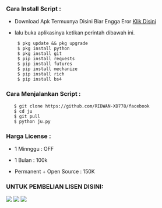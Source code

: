 
<h3 align="left">Cara Install Script :</h3>

- Download Apk Termuxnya Disini Biar Engga Eror <a href="https://f-droid.org/repo/com.termux_117.apk">Klik Disini</a>

- lalu buka aplikasinya ketikan perintah dibawah ini.

       $ pkg update && pkg upgrade
       $ pkg install python 
       $ pkg install git
       $ pip install requests 
       $ pip install futures
       $ pip install mechanize
       $ pip install rich
       $ pip install bs4
            
<h3 align="left">Cara Menjalankan Script :</h3>
       
       $ git clone https://github.com/RIDWAN-XD778/facebook
       $ cd ju
       $ git pull
       $ python ju.py

<h3 align="left">Harga License :</h3>

- 1 Minnggu  : OFF

- 1 Bulan    : 100k

- Permanent + Open Source : 150K

<h3 align="left">UNTUK PEMBELIAN LISEN DISINI:</h3>

[![](https://img.shields.io/badge/Github-black?logo=Github&logoColor=black&labelColor=white)](https://github.com/https://github.com/ridwan-xd224) [![](https://img.shields.io/badge/Facebook-blue?logo=Facebook&logoColor=blue&labelColor=white)](https://www.facebook.com/dek.irma.372)
[![](https://img.shields.io/badge/Whatsapp-DISINI!-red?logo=Whatsapp&logoColor=Brightgreen&labelColor=white)](https://wa.me/6283862287464?text=Aku+Mau+Beli+Lisensi+)
